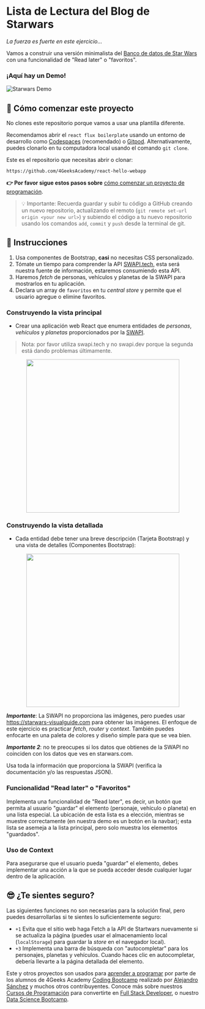 <!--hide-->
# Lista de Lectura del Blog de Starwars
<!--endhide-->

*La fuerza es fuerte en este ejercicio...*

Vamos a construir una versión minimalista del [Banco de datos de Star Wars](https://www.starwars.com/databank) con una funcionalidad de "Read later" o "favoritos".

### ¡Aquí hay un Demo!

![Starwars Demo](https://github.com/breatheco-de/exercise-starwars-blog-reading-list/blob/master/preview.gif?raw=true)

## 🌱 Cómo comenzar este proyecto

No clones este repositorio porque vamos a usar una plantilla diferente.

Recomendamos abrir el `react flux boilerplate` usando un entorno de desarrollo como [Codespaces](https://4geeks.com/es/lesson/tutorial-de-github-codespaces) (recomendado) o [Gitpod](https://4geeks.com/es/lesson/como-utilizar-gitpod). Alternativamente, puedes clonarlo en tu computadora local usando el comando `git clone`.

Este es el repositorio que necesitas abrir o clonar:

```text
https://github.com/4GeeksAcademy/react-hello-webapp
```

**👉 Por favor sigue estos pasos sobre** [cómo comenzar un proyecto de programación](https://4geeks.com/es/lesson/como-comenzar-un-proyecto-de-codificacion).

> 💡 Importante: Recuerda guardar y subir tu código a GitHub creando un nuevo repositorio, actualizando el remoto (`git remote set-url origin <your new url>`) y subiendo el código a tu nuevo repositorio usando los comandos `add`, `commit` y `push` desde la terminal de git.

## 📝 Instrucciones

1. Usa componentes de Bootstrap, **casi** no necesitas CSS personalizado.
2. Tómate un tiempo para comprender la API [SWAPI.tech](https://www.swapi.tech/documentation), esta será nuestra fuente de información, estaremos consumiendo esta API.
3. Haremos *fetch* de personas, vehículos y planetas de la SWAPI para mostrarlos en tu aplicación.
4. Declara un array de `favoritos` en tu *central store* y permite que el usuario agregue o elimine favoritos.

### Construyendo la vista principal

- Crear una aplicación web React que enumera entidades de *personas*, *vehículos* y *planetas* proporcionados por la [SWAPI](https://www.swapi.tech/documentation).

> Nota: por favor utiliza swapi.tech y no swapi.dev porque la segunda está dando problemas últimamente.

<p align="center">
   <img height="400" src="https://raw.githubusercontent.com/nachovz/projects/master/p/javascript/semi-senior/startwars-blog-reading-list/sw_data.png" />
</p>

### Construyendo la vista detallada

- Cada entidad debe tener una breve descripción (Tarjeta Bootstrap) y una vista de detalles (Componentes Bootstrap):

<p align="center">
   <img height="400" src="https://raw.githubusercontent.com/nachovz/projects/master/p/javascript/semi-senior/startwars-blog-reading-list/sw_data_details.png" />
</p>

***Importante***: La SWAPI no proporciona las imágenes, pero puedes usar https://starwars-visualguide.com para obtener las imágenes. El enfoque de este ejercicio es practicar *fetch*, *router* y *context*. También puedes enfocarte en una paleta de colores y diseño simple para que se vea bien.

***Importante 2***: no te preocupes si los datos que obtienes de la SWAPI no coinciden con los datos que ves en starwars.com.

Usa toda la información que proporciona la SWAPI (verifica la documentación y/o las respuestas JSON).

### Funcionalidad "Read later" o "Favoritos"

Implementa una funcionalidad de "Read later", es decir, un botón que permita al usuario "guardar" el elemento (personaje, vehículo o planeta) en una lista especial. La ubicación de esta lista es a elección, mientras se muestre correctamente (en nuestra demo es un botón en la navbar); esta lista se asemeja a la lista principal, pero solo muestra los elementos "guardados".

### Uso de Context

Para asegurarse que el usuario pueda "guardar" el elemento, debes implementar una acción a la que se pueda acceder desde cualquier lugar dentro de la aplicación.

## 😎 ¿Te sientes seguro?

Las siguientes funciones no son necesarias para la solución final, pero puedes desarrollarlas si te sientes lo suficientemente seguro:

- `+1` Evita que el sitio web haga Fetch a la API de Startwars nuevamente si se actualiza la página (puedes usar el almacenamiento local (`localStorage`) para guardar la *store* en el navegador local).
- `+3` Implementa una barra de búsqueda con "autocompletar" para los personajes, planetas y vehículos. Cuando haces clic en autocompletar, debería llevarte a la página detallada del elemento.

Este y otros proyectos son usados para [aprender a programar](https://4geeksacademy.com/es/aprender-a-programar/aprender-a-programar-desde-cero) por parte de los alumnos de 4Geeks Academy [Coding Bootcamp](https://4geeksacademy.com/us/coding-bootcamp) realizado por [Alejandro Sánchez](https://twitter.com/alesanchezr) y muchos otros contribuyentes. Conoce más sobre nuestros [Cursos de Programación](https://4geeksacademy.com/es/curso-de-programacion-desde-cero?lang=es) para convertirte en [Full Stack Developer](https://4geeksacademy.com/es/coding-bootcamps/desarrollador-full-stack/?lang=es), o nuestro [Data Science Bootcamp](https://4geeksacademy.com/es/coding-bootcamps/curso-datascience-machine-learning).


